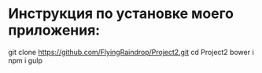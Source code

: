 # Инструкция по установке моего приложения:

git clone https://github.com/FlyingRaindrop/Project2.git
cd Project2
bower i
npm i
gulp